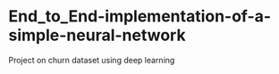 # End_to_End-implementation-of-a-simple-neural-network
Project on churn dataset using deep learning
